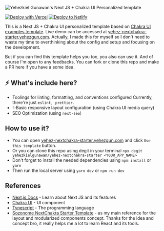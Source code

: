 ![Yehezkiel Gunawan's Next JS + Chakra UI Personalized template](https://socialify.git.ci/yehezkielgunawan/yehezgun.com/image?description=1&descriptionEditable=Yehezkiel%20Gunawan%27s%20personalized%20Next%20JS%20%2B%20Chakra%20UI%20starter%20template&font=KoHo&logo=https%3A%2F%2Fres.cloudinary.com%2Fyehez%2Fimage%2Fupload%2Fv1630902976%2FAssassination_Classroom_-_Koro-sensei_smiling_head_fwpndi.svg&owner=1&pattern=Circuit%20Board&theme=Dark)

[![Deploy with Vercel](https://vercel.com/button)](https://vercel.com/import/git?s=https://github.com/yehezkielgunawan/yehez-nextchakra-starter) [![Deploy to Netlify](https://www.netlify.com/img/deploy/button.svg)](https://app.netlify.com/start/deploy?repository=https://github.com/yehezkielgunawan/yehez-nextchakra-starter)

This is a Next JS + Chakra UI personalized template based on [Chakra UI examples template](https://github.com/vercel/next.js/tree/canary/examples/with-chakra-ui-typescript). Live demo can be accessed at [yehez-nextchakra-starter.yehezgun.com](https://yehez-nextchakra-starter.yehezgun.com). Actually, I made this for myself so I don't need to waste my time to overthinking about the config and setup and focusing on the development.

But if you can find this template helps you too, you also can use it. And of course I'm open to any feedbacks. You can fork or clone this repo and make a PR here if you have a some idea.

## ⚡ What's include here?

- Toolings for linting, formatting, and conventions configured
  Currently, there're just `eslint, prettier`.
- ✨Basic responsive layout configuration (using Chakra UI media query)
- SEO Optimization (using `next-seo`)

## How to use it?

- You can open [yehez-nextchakra-starter.yehezgun.com](https://yehez-nextchakra-starter.yehezgun.com) and click `Use this template` button.
- Or you can clone this repo using degit in your terminal `npx degit yehezkielgunawan/yehez-nextchakra-starter <YOUR_APP_NAME>`
- Don't forget to install the needed dependencies using `npm install` or `yarn`
- Then run the local server using `yarn dev` or `npm run dev`

## References

- [Next.js Docs](https://nextjs.org/docs/getting-started) - Learn about Next JS and its features
- [Chakra UI](https://chakra-ui.com/) - UI component
- [Typescript](https://www.typescriptlang.org/) - The programming language
- [Sozonome NextChakra Starter Template](https://github.com/sozonome/nextchakra-starter) - as my main reference for the layout and modularized components concept. Thanks for the idea and concept bro, it really helps me a lot to learn React and its tools.
